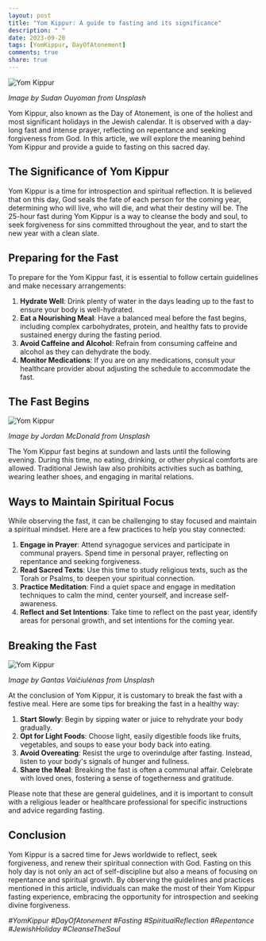 ```yaml
---
layout: post
title: "Yom Kippur: A guide to fasting and its significance"
description: " "
date: 2023-09-20
tags: [YomKippur, DayOfAtonement]
comments: true
share: true
---
```


![Yom Kippur](https://source.unsplash.com/1600x900/?Yom,Kippur)

*Image by Sudan Ouyoman from Unsplash*

Yom Kippur, also known as the Day of Atonement, is one of the holiest and most significant holidays in the Jewish calendar. It is observed with a day-long fast and intense prayer, reflecting on repentance and seeking forgiveness from God. In this article, we will explore the meaning behind Yom Kippur and provide a guide to fasting on this sacred day.

## The Significance of Yom Kippur

Yom Kippur is a time for introspection and spiritual reflection. It is believed that on this day, God seals the fate of each person for the coming year, determining who will live, who will die, and what their destiny will be. The 25-hour fast during Yom Kippur is a way to cleanse the body and soul, to seek forgiveness for sins committed throughout the year, and to start the new year with a clean slate.

## Preparing for the Fast

To prepare for the Yom Kippur fast, it is essential to follow certain guidelines and make necessary arrangements:

1. **Hydrate Well**: Drink plenty of water in the days leading up to the fast to ensure your body is well-hydrated.
2. **Eat a Nourishing Meal**: Have a balanced meal before the fast begins, including complex carbohydrates, protein, and healthy fats to provide sustained energy during the fasting period.
3. **Avoid Caffeine and Alcohol**: Refrain from consuming caffeine and alcohol as they can dehydrate the body.
4. **Monitor Medications**: If you are on any medications, consult your healthcare provider about adjusting the schedule to accommodate the fast.

## The Fast Begins

![Yom Kippur](https://source.unsplash.com/1600x900/?Yom,Kippur)

*Image by Jordan McDonald from Unsplash*

The Yom Kippur fast begins at sundown and lasts until the following evening. During this time, no eating, drinking, or other physical comforts are allowed. Traditional Jewish law also prohibits activities such as bathing, wearing leather shoes, and engaging in marital relations.

## Ways to Maintain Spiritual Focus

While observing the fast, it can be challenging to stay focused and maintain a spiritual mindset. Here are a few practices to help you stay connected:

1. **Engage in Prayer**: Attend synagogue services and participate in communal prayers. Spend time in personal prayer, reflecting on repentance and seeking forgiveness.
2. **Read Sacred Texts**: Use this time to study religious texts, such as the Torah or Psalms, to deepen your spiritual connection.
3. **Practice Meditation**: Find a quiet space and engage in meditation techniques to calm the mind, center yourself, and increase self-awareness.
4. **Reflect and Set Intentions**: Take time to reflect on the past year, identify areas for personal growth, and set intentions for the coming year.

## Breaking the Fast

![Yom Kippur](https://source.unsplash.com/1600x900/?Yom,Kippur)

*Image by Gantas Vaičiulėnas from Unsplash*

At the conclusion of Yom Kippur, it is customary to break the fast with a festive meal. Here are some tips for breaking the fast in a healthy way:

1. **Start Slowly**: Begin by sipping water or juice to rehydrate your body gradually.
2. **Opt for Light Foods**: Choose light, easily digestible foods like fruits, vegetables, and soups to ease your body back into eating.
3. **Avoid Overeating**: Resist the urge to overindulge after fasting. Instead, listen to your body's signals of hunger and fullness.
4. **Share the Meal**: Breaking the fast is often a communal affair. Celebrate with loved ones, fostering a sense of togetherness and gratitude.

Please note that these are general guidelines, and it is important to consult with a religious leader or healthcare professional for specific instructions and advice regarding fasting.

## Conclusion

Yom Kippur is a sacred time for Jews worldwide to reflect, seek forgiveness, and renew their spiritual connection with God. Fasting on this holy day is not only an act of self-discipline but also a means of focusing on repentance and spiritual growth. By observing the guidelines and practices mentioned in this article, individuals can make the most of their Yom Kippur fasting experience, embracing the opportunity for introspection and seeking divine forgiveness.

*#YomKippur #DayOfAtonement #Fasting #SpiritualReflection #Repentance #JewishHoliday #CleanseTheSoul*